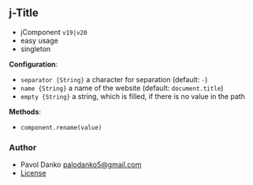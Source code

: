 ## j-Title

- jComponent `v19|v20`
- easy usage
- singleton

__Configuration__:

- `separator {String}` a character for separation (default: `-`)
- `name {String}` a name of the website (default: `document.title`)
- `empty {String}` a string, which is filled, if there is no value in the path

__Methods__:

- `component.rename(value)`

### Author

- Pavol Danko <palodanko5@gmail.com>
- [License](https://www.totaljs.com/license/)